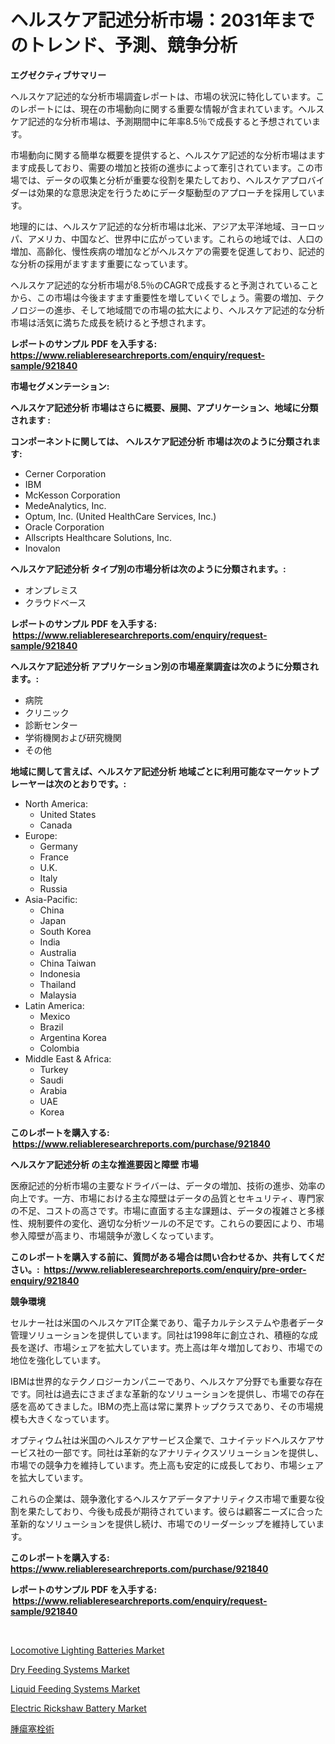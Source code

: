 <p><h1>ヘルスケア記述分析市場：2031年までのトレンド、予測、競争分析</h1></p><p><strong>エグゼクティブサマリー</strong></p>
<p><p>ヘルスケア記述的な分析市場調査レポートは、市場の状況に特化しています。このレポートには、現在の市場動向に関する重要な情報が含まれています。ヘルスケア記述的な分析市場は、予測期間中に年率8.5％で成長すると予想されています。</p><p>市場動向に関する簡単な概要を提供すると、ヘルスケア記述的な分析市場はますます成長しており、需要の増加と技術の進歩によって牽引されています。この市場では、データの収集と分析が重要な役割を果たしており、ヘルスケアプロバイダーは効果的な意思決定を行うためにデータ駆動型のアプローチを採用しています。</p><p>地理的には、ヘルスケア記述的な分析市場は北米、アジア太平洋地域、ヨーロッパ、アメリカ、中国など、世界中に広がっています。これらの地域では、人口の増加、高齢化、慢性疾病の増加などがヘルスケアの需要を促進しており、記述的な分析の採用がますます重要になっています。</p><p>ヘルスケア記述的な分析市場が8.5％のCAGRで成長すると予測されていることから、この市場は今後ますます重要性を増していくでしょう。需要の増加、テクノロジーの進歩、そして地域間での市場の拡大により、ヘルスケア記述的な分析市場は活気に満ちた成長を続けると予想されます。</p></p>
<p><strong>レポートのサンプル PDF を入手する: <a href="https://www.reliableresearchreports.com/enquiry/request-sample/921840">https://www.reliableresearchreports.com/enquiry/request-sample/921840</a></strong></p>
<p><strong>市場セグメンテーション:</strong></p>
<p><strong> ヘルスケア記述分析 市場はさらに概要、展開、アプリケーション、地域に分類されます :</strong></p>
<p><strong>コンポーネントに関しては、 ヘルスケア記述分析 市場は次のように分類されます: &nbsp;</strong></p>
<p><ul><li>Cerner Corporation</li><li>IBM</li><li>McKesson Corporation</li><li>MedeAnalytics, Inc.</li><li>Optum, Inc. (United HealthCare Services, Inc.)</li><li>Oracle Corporation</li><li>Allscripts Healthcare Solutions, Inc.</li><li>Inovalon</li></ul></p>
<p><strong> ヘルスケア記述分析 タイプ別の市場分析は次のように分類されます。:</strong></p>
<p><ul><li>オンプレミス</li><li>クラウドベース</li></ul></p>
<p><strong>レポートのサンプル PDF を入手する: &nbsp;<a href="https://www.reliableresearchreports.com/enquiry/request-sample/921840">https://www.reliableresearchreports.com/enquiry/request-sample/921840</a></strong></p>
<p><strong> ヘルスケア記述分析 アプリケーション別の市場産業調査は次のように分類されます。:</strong></p>
<p><ul><li>病院</li><li>クリニック</li><li>診断センター</li><li>学術機関および研究機関</li><li>その他</li></ul></p>
<p><strong>地域に関して言えば、ヘルスケア記述分析 地域ごとに利用可能なマーケットプレーヤーは次のとおりです。:</strong></p>
<p><ul>
    <li>
        North America:
        <ul>
            <li>United States</li>
            <li>Canada</li>
        </ul>
    </li>
    <li>
        Europe:
        <ul>
            <li>Germany</li>
            <li>France</li>
            <li>U.K.</li>
            <li>Italy</li>
            <li>Russia</li>
        </ul>
    </li>
    <li>
        Asia-Pacific:
        <ul>
            <li>China</li>
            <li>Japan</li>
            <li>South Korea</li>
            <li>India</li>
            <li>Australia</li>
            <li>China Taiwan</li>
            <li>Indonesia</li>
            <li>Thailand</li>
            <li>Malaysia</li>
        </ul>
    </li>
    <li>
        Latin America:
        <ul>
            <li>Mexico</li>
            <li>Brazil</li>
            <li>Argentina Korea</li>
            <li>Colombia</li>
        </ul>
    </li>
    <li>
        Middle East & Africa:
        <ul>
            <li>Turkey</li>
            <li>Saudi</li>
            <li>Arabia</li>
            <li>UAE</li>
            <li>Korea</li>
        </ul>
    </li>
    </ul></p>
<p><strong>このレポートを購入する: &nbsp;<a href="https://www.reliableresearchreports.com/purchase/921840">https://www.reliableresearchreports.com/purchase/921840</a></strong></p>
<p><strong>ヘルスケア記述分析 の主な推進要因と障壁 市場</strong></p>
<p><p>医療記述的分析市場の主要なドライバーは、データの増加、技術の進歩、効率の向上です。一方、市場における主な障壁はデータの品質とセキュリティ、専門家の不足、コストの高さです。市場に直面する主な課題は、データの複雑さと多様性、規制要件の変化、適切な分析ツールの不足です。これらの要因により、市場参入障壁が高まり、市場競争が激しくなっています。</p></p>
<p><strong>このレポートを購入する前に、質問がある場合は問い合わせるか、共有してください。:&nbsp; <a href="https://www.reliableresearchreports.com/enquiry/pre-order-enquiry/921840">https://www.reliableresearchreports.com/enquiry/pre-order-enquiry/921840</a></strong></p>
<p><strong>競争環境</strong></p>
<p><p>セルナー社は米国のヘルスケアIT企業であり、電子カルテシステムや患者データ管理ソリューションを提供しています。同社は1998年に創立され、積極的な成長を遂げ、市場シェアを拡大しています。売上高は年々増加しており、市場での地位を強化しています。</p><p>IBMは世界的なテクノロジーカンパニーであり、ヘルスケア分野でも重要な存在です。同社は過去にさまざまな革新的なソリューションを提供し、市場での存在感を高めてきました。IBMの売上高は常に業界トップクラスであり、その市場規模も大きくなっています。</p><p>オプティウム社は米国のヘルスケアサービス企業で、ユナイテッドヘルスケアサービス社の一部です。同社は革新的なアナリティクスソリューションを提供し、市場での競争力を維持しています。売上高も安定的に成長しており、市場シェアを拡大しています。</p><p>これらの企業は、競争激化するヘルスケアデータアナリティクス市場で重要な役割を果たしており、今後も成長が期待されています。彼らは顧客ニーズに合った革新的なソリューションを提供し続け、市場でのリーダーシップを維持しています。</p></p>
<p><strong>このレポートを購入する: &nbsp; <a href="https://www.reliableresearchreports.com/purchase/921840">https://www.reliableresearchreports.com/purchase/921840</a></strong></p>
<p><strong>レポートのサンプル PDF を入手する: &nbsp;<a href="https://www.reliableresearchreports.com/enquiry/request-sample/921840">https://www.reliableresearchreports.com/enquiry/request-sample/921840</a></strong><strong></strong></p>
<p>&nbsp;</p>
<p><p><a href="https://github.com/Chiragrp22/Market-Research-Report-List-3/blob/main/locomotive-lighting-batteries-market.md">Locomotive Lighting Batteries Market</a></p><p><a href="https://issuu.com/reportprime-2/docs/dry-feeding-systems-market-size-2030.pptx">Dry Feeding Systems Market</a></p><p><a href="https://issuu.com/reportprime-2/docs/liquid-feeding-systems-market-size-2030.pptx">Liquid Feeding Systems Market</a></p><p><a href="https://github.com/derrinmiltonellis35gcl/Market-Research-Report-List-1/blob/main/electric-rickshaw-battery-market.md">Electric Rickshaw Battery Market</a></p><p><a href="https://github.com/lababdou/Market-Research-Report-List-2/blob/main/4184978182352.md">腫瘍塞栓術</a></p></p>